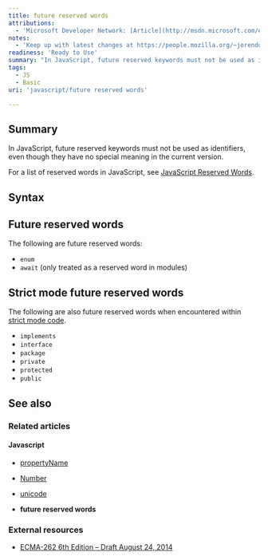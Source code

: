 ```yaml
---
title: future reserved words
attributions:
  - 'Microsoft Developer Network: [Article](http://msdn.microsoft.com/en-us/library/ie/hh699851(v=vs.94).aspx)'
notes:
  - 'Keep up with latest changes at https://people.mozilla.org/~jorendorff/es6-draft.html'
readiness: 'Ready to Use'
summary: "In JavaScript, future reserved keywords must not be used as identifiers, even though they have no special meaning in the current version.\n"
tags:
  - JS
  - Basic
uri: 'javascript/future reserved words'

---
```

## Summary

In JavaScript, future reserved keywords must not be used as identifiers, even though they have no special meaning in the current version.

For a list of reserved words in JavaScript, see [JavaScript Reserved Words](/javascript/reserved_words).

## Syntax

## Future reserved words

The following are future reserved words:

-   `enum`
-   `await` (only treated as a reserved word in modules)

## Strict mode future reserved words

The following are also future reserved words when encountered within [strict mode code](/javascript/directives/use_strict).

-   `implements`
-   `interface`
-   `package`
-   `private`
-   `protected`
-   `public`

## See also

### Related articles

#### Javascript

-   [propertyName](/dom/TransitionEvent/propertyName)

-   [Number](/javascript/Number)

-   [unicode](/javascript/RegExp/unicode)

-   **future reserved words**

### External resources

-   [ECMA-262 6th Edition – Draft August 24, 2014](https://people.mozilla.org/~jorendorff/es6-draft.html)

